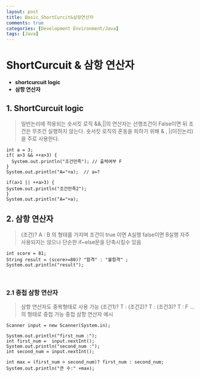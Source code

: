 ```yaml
---
layout: post
title: Basic_ShortCurcit&삼항연산자
comments: true
categories: [Development Environment/Java]
tags: [Java]
---
```


# ShortCurcuit & 삼항 연산자

* __shortcurcuit logic__
* __삼항 연산자__

## 1. ShortCurcuit logic
> 일반논리에 적용되는 숏서킷 로직
> &&,||의 연산자는 선행조건이 False이면 뒤 조건은 무조건 실행하지 않는다.
> 숏서킷 로직의 혼동을 피하기 위해 & , |(이진논리)을 주로 사용한다.
```{.java}
int a = 3;
if( a>3 && ++a>3) {
  System.out.println("조건만족"); // 출력여부 F
}
System.out.println("A="+a);  // a=?

if(a>1 || ++a>3) {
System.out.println("조건만족2");
}
System.out.println("A="+a);
```

## 2. 삼항 연산자
> (조건)? A : B 의 형태를 가지며 조건이 true 이면  A실행 false이면 B실행
> 자주 사용되지는 않으나 단순한 if~else문을 단축시킬수 있음
```{.java}
int score = 81;
String result = (score>=80)? "합격" : "불합격" ;
System.out.println("result");
```

<br>

### 2.1 중첩 삼항 연산자
> 삼항 연산자도 중복형태로 사용 가능
> (조건1)? T : (조건2)? T : (조건3)? T : F ... 의 형태로 중첩 가능
> 중첩 삼항 연산자 예시
```{.java}
Scanner input = new Scanner(System.in);

System.out.println("first_num :");
int first_num =  input.nextInt();
System.out.println("second_num :");
int second_num = input.nextInt();

int max = (first_num > second_num)? first_num : second_num;
System.out.println("큰 수:" +max);
```
